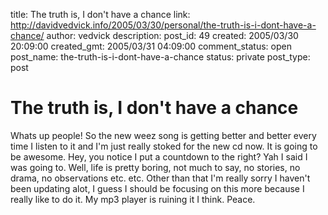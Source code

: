 title: The truth is, I don't have a chance
link: http://davidvedvick.info/2005/03/30/personal/the-truth-is-i-dont-have-a-chance/
author: vedvick
description: 
post_id: 49
created: 2005/03/30 20:09:00
created_gmt: 2005/03/31 04:09:00
comment_status: open
post_name: the-truth-is-i-dont-have-a-chance
status: private
post_type: post

# The truth is, I don't have a chance

Whats up people! So the new weez song is getting better and better every time I listen to it and I'm just really stoked for the new cd now. It is going to be awesome. Hey, you notice I put a countdown to the right? Yah I said I was going to. Well, life is pretty boring, not much to say, no stories, no drama, no observations etc. etc. Other than that I'm really sorry I haven't been updating alot, I guess I should be focusing on this more because I really like to do it. My mp3 player is ruining it I think. Peace.
